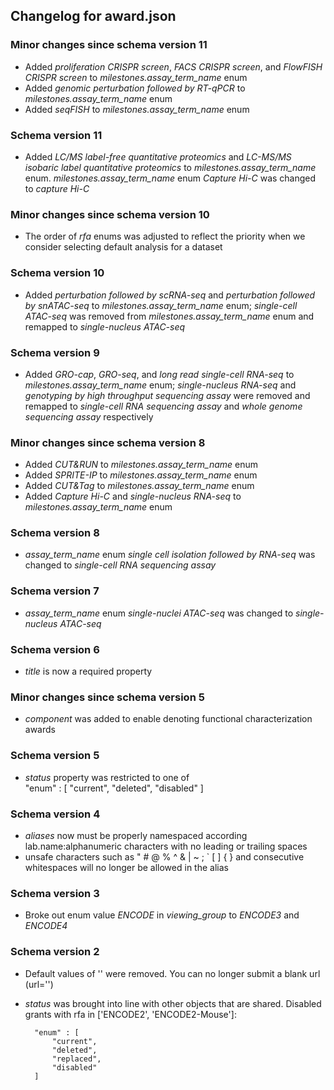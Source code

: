 ## Changelog for award.json

### Minor changes since schema version 11
* Added *proliferation CRISPR screen*, *FACS CRISPR screen*, and *FlowFISH CRISPR screen* to *milestones.assay_term_name* enum
* Added *genomic perturbation followed by RT-qPCR* to *milestones.assay_term_name* enum
* Added *seqFISH* to *milestones.assay_term_name* enum

### Schema version 11

* Added *LC/MS label-free quantitative proteomics* and *LC-MS/MS isobaric label quantitative proteomics* to *milestones.assay_term_name* enum. *milestones.assay_term_name* enum *Capture Hi-C* was changed to *capture Hi-C*

### Minor changes since schema version 10

* The order of *rfa* enums was adjusted to reflect the priority when we consider selecting default analysis for a dataset

### Schema version 10

* Added *perturbation followed by scRNA-seq* and *perturbation followed by snATAC-seq* to *milestones.assay_term_name* enum; *single-cell ATAC-seq* was removed from *milestones.assay_term_name* enum and remapped to *single-nucleus ATAC-seq*

### Schema version 9

* Added *GRO-cap*, *GRO-seq*, and *long read single-cell RNA-seq* to *milestones.assay_term_name* enum;  *single-nucleus RNA-seq* and *genotyping by high throughput sequencing assay* were removed and remapped to *single-cell RNA sequencing assay* and *whole genome sequencing assay* respectively

### Minor changes since schema version 8
* Added *CUT&RUN* to *milestones.assay_term_name* enum
* Added *SPRITE-IP* to *milestones.assay_term_name* enum
* Added *CUT&Tag* to *milestones.assay_term_name* enum
* Added *Capture Hi-C* and *single-nucleus RNA-seq* to *milestones.assay_term_name* enum

### Schema version 8

* *assay_term_name* enum *single cell isolation followed by RNA-seq* was changed to *single-cell RNA sequencing assay*

### Schema version 7

* *assay_term_name* enum *single-nuclei ATAC-seq* was changed to *single-nucleus ATAC-seq*

### Schema version 6
* *title* is now a required property

### Minor changes since schema version 5
* *component* was added to enable denoting functional characterization awards

### Schema version 5

* *status* property was restricted to one of  
    "enum" : [
        "current",
        "deleted",
        "disabled"
    ]

### Schema version 4

* *aliases* now must be properly namespaced according lab.name:alphanumeric characters with no leading or trailing spaces
* unsafe characters such as " # @ % ^ & | ~ ; ` [ ] { } and consecutive whitespaces will no longer be allowed in the alias

### Schema version 3

* Broke out enum value *ENCODE* in *viewing_group* to *ENCODE3* and *ENCODE4*

### Schema version 2

* Default values of '' were removed. You can no longer submit a blank url (url='')

* *status* was brought into line with other objects that are shared. Disabled grants with rfa in ['ENCODE2', 'ENCODE2-Mouse']:

        "enum" : [
            "current",
            "deleted",
            "replaced",
            "disabled"
        ]
